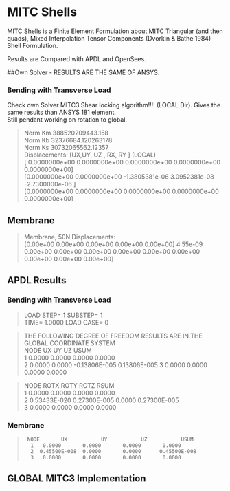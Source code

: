 # MITC Shells

MITC Shells is a Finite Element Formulation about MITC Triangular (and then quads),
Mixed Interpolation Tensor Components (Dvorkin & Bathe 1984) Shell Formulation.

Results are Compared with APDL and OpenSees.

##Own Solver - RESULTS ARE THE SAME OF ANSYS.

  ### Bending with Transverse Load
  Check own Solver MITC3 Shear locking algorithm!!!! (LOCAL Dir).
  Gives the same results than ANSYS 181 element.<br>
  Still pendant working on rotation to global. 

  [^1]:- 50N Transverse LOads
  [^2]: - Nodes (0, 0), (1,0),(0,1)

  >  Norm Km 388520209443.158  
  >  Norm Kb 32376684.120263178  
  >  Norm Ks 30732065562.12357  
  >  Displacements: [UX,UY, UZ , RX, RY ] (LOCAL)  
  >                 [ 0.0000000e+00  0.0000000e+00  0.0000000e+00  0.0000000e+00 0.0000000e+00]  
  >                 [0.0000000e+00  0.0000000e+00 -1.3805381e-06   3.0952381e-08 -2.7300000e-06 ]  
  >                 [0.0000000e+00  0.0000000e+00 0.0000000e+00  0.0000000e+00  0.0000000e+00]  

## Membrane
>  Membrane, 50N Displacements:  
>  [0.00e+00 0.00e+00 0.00e+00 0.00e+00 0.00e+00]
 4.55e-09 0.00e+00 0.00e+00
 0.00e+00 0.00e+00 0.00e+00 0.00e+00 0.00e+00 0.00e+00 0.00e+00]
 
## APDL Results
  ### Bending with Transverse Load
  > LOAD STEP=     1  SUBSTEP=     1                                             
  >  TIME=    1.0000      LOAD CASE=   0                                         
 
  > THE FOLLOWING DEGREE OF FREEDOM RESULTS ARE IN THE GLOBAL COORDINATE SYSTEM  
  >  NODE       UX           UY           UZ           USUM  
  >       1   0.0000       0.0000       0.0000       0.0000     
  >       2   0.0000       0.0000     -0.13806E-005 0.13806E-005
  >       3   0.0000       0.0000       0.0000       0.0000    

  >    NODE       ROTX         ROTY         ROTZ         RSUM  
  >       1   0.0000       0.0000       0.0000       0.0000     
  >       2  0.53433E-020 0.27300E-005  0.0000      0.27300E-005  
  >       3   0.0000       0.0000       0.0000       0.0000   
  

  ### Membrane
  >      NODE       UX           UY           UZ           USUM  
  >       1   0.0000       0.0000       0.0000       0.0000     
  >       2  0.45500E-008  0.0000       0.0000      0.45500E-008  
  >       3   0.0000       0.0000       0.0000       0.0000     

 
## GLOBAL MITC3 Implementation


